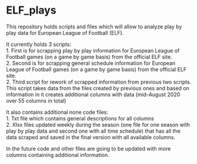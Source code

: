 # ELF_plays
This repository holds scripts and files which will allow to analyze play by play data for European League of Football (ELF).

It currently holds 3 scripts:<br>
	1. First is for scrapping play by play information for European League of Football games (on a game by game basis) from the official ELF site.<br>
	2. Second is for scrapping general schedule information for European League of Football games (on a game by game basis) from the official ELF site.<br>
	2. Third script for rework of scrapped information from previous two scripts. This script takes data from the files created by previous ones and based on information in it creates additional columns with data (mid-August 2020 over 55 columns in total)
  
It also contains additional none code files:<br>
	1. Txt file which contains general descriptions for all columns<br>
	2. Xlsx files updated weekly during the season (one file for one season with play by play data and second one with all time schedule) that has all the data scraped and saved in the final version with all available columns.
    
In the future code and other files are going to be updated with more columns containing additional information.
